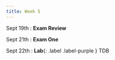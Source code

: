 ```yaml
---
title: Week 5
---
```

Sept 19th
: **Exam Review**

Sept 21th
: **Exam One**

Sept 22th
: **Lab**{: .label .label-purple } TDB
